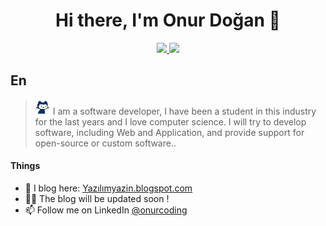 <h1 align="center">Hi there, I'm Onur Doğan 👋</h1>

<p align="center"> 

 <a href="https://github.com/onurgncode" alt="Onur Github">
   <img src="https://img.shields.io/badge/-@onurgncode-%23181717?style=flat-square&logo=github" />
 </a>
 <a href="https://www.linkedin.com/in/onurcoding" alt="Onur Linkedin">
   <img src="https://img.shields.io/badge/-onurcoding-blue?style=flat-square&logo=Linkedin&logoColor=white&link=https://www.linkedin.com/in/onurcoding" />
 </a>
</p>

## En

> <img src="https://raw.githubusercontent.com/FernandoCalmet/fernandocalmet/master/pixel-mona-heart.gif" width="24" height="24" href="https://github.com/fernandocalmet"> I am a software developer, I have been a student in this industry for the last  years and I love computer science. I will try to develop software, including Web and Application, and provide support for open-source or custom software..

#### Things
- 📝 I blog here: [Yazılımyazin.blogspot.com](https://yazilimyazin.blogspot.com/)
- 🐱‍🏍 The blog will be updated soon !
- 📫 Follow me on LinkedIn [@onurcoding](https://www.linkedin.com/in/onurcoding/)
